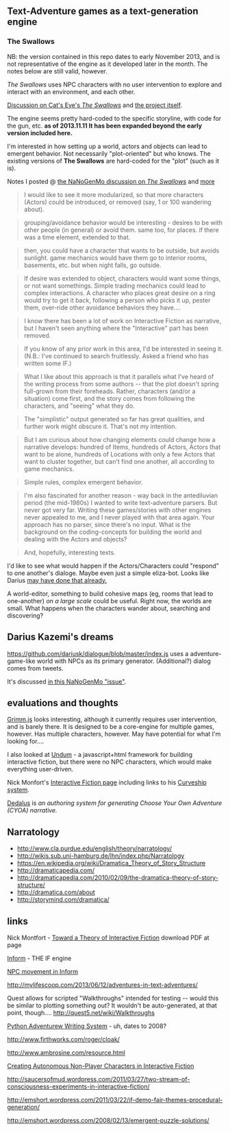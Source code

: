## Text-Adventure games as a text-generation engine

### The Swallows
NB: the version contained in this repo dates to early November 2013, and is not representative of the engine as it developed later in the month. The notes below are still valid, however.

_The Swallows_ uses NPC characters with no user intervention to explore and interact with an environment, and each other.

[Discussion on Cat's Eye's _The Swallows_](https://github.com/dariusk/NaNoGenMo/issues/39) and [the project itself](https://github.com/catseye/The-Swallows/).

The engine seems pretty hard-coded to the specific storyline, with code for the gun, etc. **as of 2013.11.11 It has been expanded beyond the early version included here.**

I'm interested in how setting up a world, actors and objects can lead to emergent behavior. Not necessarily "plot-oriented" but who knows. The existing versions of **The Swallows** are hard-coded for the "plot" (such as it is).

Notes I posted @ [the NaNoGenMo discussion on _The Swallows_](https://github.com/dariusk/NaNoGenMo/issues/39#issuecomment-28030729) and [more](https://github.com/dariusk/NaNoGenMo/issues/39#issuecomment-28066018)

> I would like to see it more modularized, so that more characters (Actors) could be introduced, or removed (say, 1 or 100 wandering about).

> grouping/avoidance behavior would be interesting - desires to be with other people (in general) or avoid them.
same too, for places.
if there was a time element, extended to that.

> then, you could have a character that wants to be outside, but avoids sunlight. game mechanics would have them go to interior rooms, basements, etc. but when night falls, go outside.

> If desire was extended to object, characters would want some things, or not want somethings. Simple trading mechanics could lead to complex interactions. A character who places great desire on a ring would try to get it back, following a person who picks it up, pester them, over-ride other avoidance behaviors they have....

>I know there has been a lot of work on Interactive Fiction as narrative, but I haven't seen anything where the "Interactive" part has been removed.

>If you know of any prior work in this area, I'd be interested in seeing it. (N.B.: I've continued to search fruitlessly. Asked a friend who has written some IF.)

>What I like about this approach is that it parallels what I've heard of the writing process from some authors -- that the plot doesn't spring full-grown from their foreheads. Rather, characters (and/or a situation) come first, and the story comes from following the characters, and "seeing" what they do.

>The "simplistic" output generated so far has great qualities, and further work might obscure it. That's not my intention.

>But I am curious about how changing elements could change how a narrative develops: hundred of Items, hundreds of Actors, Actors that want to be alone, hundreds of Locations with only a few Actors that want to cluster together, but can't find one another, all according to game mechanics.

>Simple rules, complex emergent behavior.

>I'm also fascinated for another reason - way back in the antediluvian period (the mid-1980s) I wanted to write text-adventure parsers. But never got very far. Writing these games/stories with other engines never appealed to me, and I never played with that area again. Your approach has no parser, since there's no input. What is the background on the coding-concepts for building the world and dealing with the Actors and objects?

>And, hopefully, interesting texts.

I'd like to see what would happen if the Actors/Characters could "respond" to one another's dialoge. Maybe even just a simple eliza-bot. Looks like Darius [may have done that already.](https://github.com/dariusk/NaNoGenMo/issues/39#issuecomment-28110452)

A world-editor, something to build cohesive maps (eg, rooms that lead to one-another) _on a large scale_ could be useful.
Right now, the worlds are small. 
What happens when the characters wander about, searching and discovering?


## Darius Kazemi's  dreams
https://github.com/dariusk/dialogue/blob/master/index.js uses a adventure-game-like world with NPCs as its primary generator. (Additional?) dialog comes from tweets.

It's discussed [in this NaNoGenMo "issue"](https://github.com/dariusk/NaNoGenMo/issues/2).


## evaluations and thoughts
[Grimm.js](https://github.com/ragekit/Grimm.js) looks interesting, although it currently requires user intervention, and is barely there. It is designed to be a core-engine for multiple games, however. Has multiple characters, however. May have potential for what I'm looking for....

I also looked at [Undum](https://github.com/idmillington/undum) - a javascript+html framework for building interactive fiction, but there were no NPC characters, which would make everything user-driven.

Nick Monfort's [Interactive Fiction page](http://www.nickm.com/if/) including links to his [Curveship system](http://curveship.com/).

[Dedalus](https://github.com/pistacchio/Dedalus) is _an authoring system for generating Choose Your Own Adventure (CYOA) narrative._


## Narratology
* http://www.cla.purdue.edu/english/theory/narratology/
* http://wikis.sub.uni-hamburg.de/lhn/index.php/Narratology
* https://en.wikipedia.org/wiki/Dramatica_Theory_of_Story_Structure
* http://dramaticapedia.com/
 *  http://dramaticapedia.com/2010/02/09/the-dramatica-theory-of-story-structure/
* http://dramatica.com/about
* http://storymind.com/dramatica/
 

## links
Nick Montfort - [Toward a Theory of Interactive Fiction](http://nickm.com/if/toward.html) download PDF at page

[Inform](http://inform7.com/) - THE IF engine

[NPC movement in Inform](http://www.firthworks.com/roger/infact/move1.html)

http://mylifescoop.com/2013/06/12/adventures-in-text-adventures/

Quest allows for scripted "Walkthroughs" intended for testing -- would this be similar to plotting something out? It wouldn't be auto-generated, at that point, though.... http://quest5.net/wiki/Walkthroughs

[Python Adventurew Writing System](http://home.fuse.net/wolfonenet/PAWS.htm) - uh, dates to 2008?

http://www.firthworks.com/roger/cloak/

http://www.ambrosine.com/resource.html

[Creating Autonomous Non-Player Characters in Interactive Fiction](http://brasslantern.org/writers/iftheory/autonomousnpcs.html)

http://saucersofmud.wordpress.com/2011/03/27/two-stream-of-consciousness-experiments-in-interactive-fiction/

http://emshort.wordpress.com/2011/03/22/if-demo-fair-themes-procedural-generation/

http://emshort.wordpress.com/2008/02/13/emergent-puzzle-solutions/




